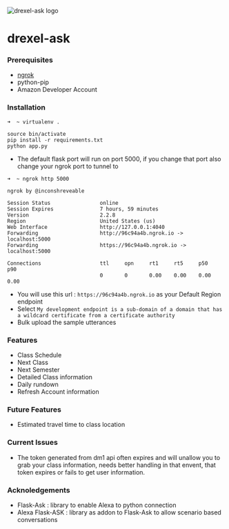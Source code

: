 ![drexel-ask logo](http://www.mulray.info/images/drexel-ask.png)

# drexel-ask

### Prerequisites

* [ngrok](https://ngrok.com/download)
* python-pip
* Amazon Developer Account


### Installation

```
➜  ~ virtualenv .

source bin/activate
pip install -r requirements.txt
python app.py

```

* The default flask port will run on port 5000, if you change that port also change your ngrok port to tunnel to
```
➜  ~ ngrok http 5000

ngrok by @inconshreveable
                                                                                                                    
Session Status                online                                                                                
Session Expires               7 hours, 59 minutes                                                                   
Version                       2.2.8                                                                                 
Region                        United States (us)                                                                    
Web Interface                 http://127.0.0.1:4040                                                                 
Forwarding                    http://96c94a4b.ngrok.io -> localhost:5000                                            
Forwarding                    https://96c94a4b.ngrok.io -> localhost:5000                                           
                                                                                                                    
Connections                   ttl     opn     rt1     rt5     p50     p90                                           
                              0       0       0.00    0.00    0.00    0.00                                                                                                                                                           
```
* You will use this url : `https://96c94a4b.ngrok.io` as your Default Region endpoint
* Select `My development endpoint is a sub-domain of a domain that has a wildcard certificate from a certificate authority`
* Bulk upload the sample utterances


### Features

* Class Schedule
* Next Class
* Next Semester
* Detailed Class information
* Daily rundown
* Refresh Account information

### Future Features

* Estimated travel time to class location

### Current Issues
* The token generated from dm1 api often expires and will unallow you to grab your class information, needs better handling in that envent, that token expires or fails to get user information.

### Acknoledgements
* Flask-Ask : library to enable Alexa to python connection
* Alexa Flask-ASK : library as addon to Flask-Ask to allow scenario based conversations

